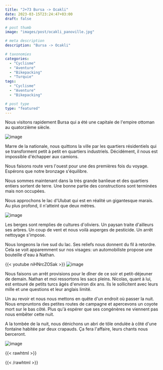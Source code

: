 ```yaml
---
title: "J+73 Bursa -> Ocakli"
date: 2023-03-15T23:24:47+03:00
draft: false

# post thumb
image: "images/post/ocakli_panoville.jpg"

# meta description
description: "Bursa -> Ocakli"

# taxonomies
categories:
  - "Cyclisme" 
  - "Aventure" 
  - "Bikepacking"
  - "Turquie" 
tags:
  - "Cyclisme" 
  - "Aventure" 
  - "Bikepacking" 

# post type
type: "featured"
---
```


Nous visitons rapidement Bursa qui a été une capitale de l'empire ottoman au quatorzième siècle. 

![image](../../images/post/ocakli_marche.jpg)

Marre de la nationale, nous quittons la ville par les quartiers résidentiels qui se transforment petit à petit en quartiers industriels. Décidément, il nous est impossible d'échapper aux camions. 

Nous faisons route vers l'ouest pour une des premières fois du voyage. Espérons que notre bronzage s'équilibre. 

Nous sommes maintenant dans la très grande banlieue et des quartiers entiers sortent de terre. Une bonne partie des constructions sont terminées mais non occupées. 

Nous approchons le lac d'Ulubat qui est en réalité un gigantesque marais. Au plus profond, il n'atteint que deux mètres. 

![image](../../images/post/ocakli_pano.jpg)

Les berges sont remplies de cultures d'oliviers. Un paysan traite d'ailleurs ses arbres. Un coup de vent et nous voilà asperges de pesticide. Un arrêt nettoyage s'impose. 

Nous longeons la rive sud du lac. Ses reliefs nous donnent du fil à retordre. Cela se voit apparemment sur nos visages: un automobiliste propose une bouteille d'eau à Nathan.

{{< youtube niHNrcZOSak >}}
![image](../../images/post/ocakli_gecko.jpg)

Nous faisons un arrêt provisions pour le dîner de ce soir et petit-déjeuner de demain. Nathan et moi ressortons les sacs pleins. Nicolas, quant à lui, est entouré de petits turcs âgés d'environ dix ans. Ils le sollicitent avec leurs mille et une questions et leur anglais limité. 

Un au revoir et nous nous mettons en quête d'un endroit où passer la nuit. Nous empruntons des petites routes de campagne et apercevons un coyote mort sur le bas côté. Plus qu'à espérer que ses congénères ne viennent pas nous embêter cette nuit. 

A la tombée de la nuit, nous dénichons un abri de tôle ondulée à côté d'une fontaine habitée par deux crapauds. Ça fera l'affaire, leurs chants nous berceront. 

![image](../../images/post/ocakli_crapaud.jpg)
 
{{< rawhtml >}} 
<div class="strava-embed-placeholder" data-embed-type="activity" data-embed-id="8719222101"></div><script src="https://strava-embeds.com/embed.js"></script>
{{< /rawhtml >}} 
